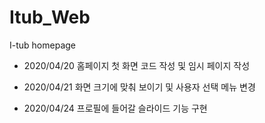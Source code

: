 # Itub_Web
I-tub homepage

- 2020/04/20 홈페이지 첫 화면 코드 작성 및 임시 페이지 작성

- 2020/04/21 화면 크기에 맞춰 보이기 및 사용자 선택 메뉴 변경

- 2020/04/24 프로필에 들어갈 슬라이드 기능 구현
